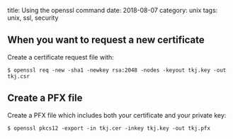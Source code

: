 title: Using the openssl command
date: 2018-08-07
category: unix
tags: unix, ssl, security

## When you want to request a new certificate

Create a certificate request file with: 
```text
$ openssl req -new -sha1 -newkey rsa:2048 -nodes -keyout tkj.key -out tkj.csr
```

## Create a PFX file

Create a PFX file which includes both your certificate and your
private key:

```text
$ openssl pkcs12 -export -in tkj.cer -inkey tkj.key -out tkj.pfx
```


